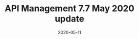 ---
title: API Management 7.7 May 2020 update
linkTitle: May 2020 update
weight: 170
date: 2020-05-11
description: TODO
---